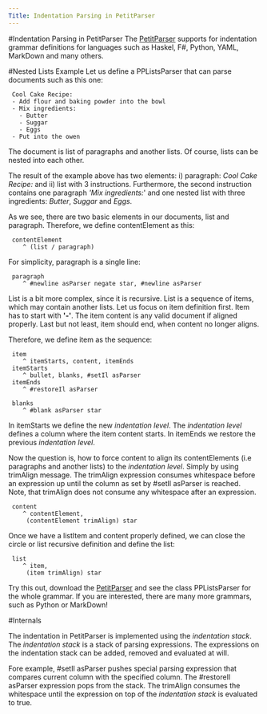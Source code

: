 ```yaml
---
Title: Indentation Parsing in PetitParser
---
```

#Indentation Parsing in PetitParser
The [PetitParser](http://smalltalkhub.com/#!/~Moose/PetitParser) supports for indentation grammar definitions for languages such as Haskel, F#, Python, YAML, MarkDown and many others.

#Nested Lists Example
Let us define a PPListsParser that can parse documents such as this one:

```
 Cool Cake Recipe:
 - Add flour and baking powder into the bowl
 - Mix ingredients:
   - Butter
   - Suggar
   - Eggs
 - Put into the owen
```

The document is list of paragraphs and another lists. 
Of course, lists can be nested into each other.

The result of the example above has two elements: i) paragraph: *Cool Cake Recipe:* and ii) list with 3 instructions.
Furthermore, the second instruction contains one paragraph *'Mix ingredients:*' and one nested list with three ingredients: *Butter*, *Suggar* and *Eggs*.

As we see, there are two basic elements in our documents, list and paragraph.
Therefore, we define contentElement as this:

```
 contentElement
	^ (list / paragraph)
```

For simplicity, paragraph is a single line:
```
 paragraph
	^ #newline asParser negate star, #newline asParser
```

List is a bit more complex, since it is recursive.
List is a sequence of items, which may contain another lists.
Let us focus on item definition first.
Item has to start with **'-'**.
The item content is any valid document if aligned properly.
Last but not least, item should end, when content no longer aligns.

Therefore, we define item as the sequence:
```
 item
	^ itemStarts, content, itemEnds 
 itemStarts
	^ bullet, blanks, #setIl asParser
 itemEnds
	^ #restoreIl asParser

 blanks
	^ #blank asParser star
```



In itemStarts we define the new *indentation level*.
The *indentation level* defines a column where the item content starts.
In itemEnds we restore the previous *indentation level*.

Now the question is, how to force content to align its contentElements (i.e paragraphs and another lists) to the *indentation level*.
Simply by using trimAlign message. 
The trimAlign expression consumes whitespace before an expression up until the column as set by #setIl asParser is reached.
Note, that trimAlign does not consume any whitespace after an expression.

```
 content
	^ contentElement, 
	 (contentElement trimAlign) star
```


Once we have a listItem and content properly defined, we can close the circle or list recursive definition and define the list:
```
 list
	^ item,
	 (item trimAlign) star
```

Try this out, download the [PetitParser](http://smalltalkhub.com/#!/~Moose/PetitParser) and see the class PPListsParser for the whole grammar. 
If you are interested, there are many more grammars, such as Python or MarkDown!

#Internals

The indentation in PetitParser is implemented using the *indentation stack*.
The *indentation stack* is a stack of parsing expressions.
The expressions on the indentation stack can be added, removed and evaluated at will.

Fore example, #setIl asParser pushes special parsing expression that compares current column with the specified column.
The #restoreIl asParser expression pops from the stack.
The trimAlign consumes the whitespace until the expression on top of the *indentation stack* is evaluated to true.
